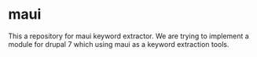 maui
====
This a repository for maui keyword extractor. We are trying to implement a module for drupal 7 which using maui as a keyword extraction tools.
